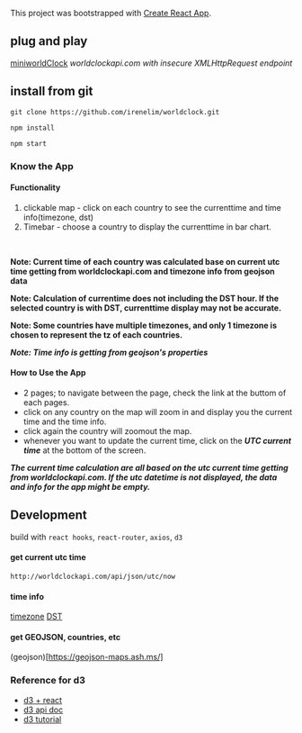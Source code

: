 This project was bootstrapped with [Create React App](https://github.com/facebook/create-react-app).



## plug and play
[miniworldClock](https://worldclock-b7b49.web.app)
*worldclockapi.com with insecure XMLHttpRequest endpoint*

## install from git
`git clone https://github.com/irenelim/worldclock.git`

`npm install`

`npm start`


### Know the App
#### Functionality
1. clickable map - click on each country to see the currenttime and time info(timezone, dst)
2. Timebar - choose a country to display the currenttime in bar chart.
<br/>

**Note: Current time of each country was calculated base on current utc time getting from worldclockapi.com and timezone info from geojson data**
<br/>

**Note: Calculation of currentime does not including the DST hour. If the selected country is with DST, currenttime display may not be accurate.**
<br/>

**Note: Some countries have multiple timezones, and only 1 timezone is chosen to represent the tz of each countries.**

***Note: Time info is getting from geojson's properties***

#### How to Use the App
* 2 pages; to navigate between the page, check the link at the buttom of each pages.
* click on any country on the map will zoom in and display you the current time and the time info.
* click again the country will zoomout the map.
* whenever you want to update the current time, click on the ***UTC current time*** at the bottom of the screen.

***The current time calculation are all based on the utc current time getting from worldclockapi.com. If the utc datetime is not displayed, the data and info for the app might be empty.***

## Development
build with `react hooks`, `react-router`, `axios`, `d3`

#### get current utc time
`http://worldclockapi.com/api/json/utc/now`

#### time info
[timezone](https://en.wikipedia.org/wiki/List_of_time_zones_by_country)
[DST](https://en.wikipedia.org/wiki/Daylight_saving_time_by_country)


#### get GEOJSON, countries, etc
(geojson)[https://geojson-maps.ash.ms/]

### Reference for d3
- [d3 + react](https://www.youtube.com/playlist?list=PLDZ4p-ENjbiPo4WH7KdHjh_EMI7Ic8b2B)
- [d3 api doc](https://github.com/d3/d3/blob/master/API.md)
- [d3 tutorial](https://github.com/d3/d3/wiki/Tutorials)
